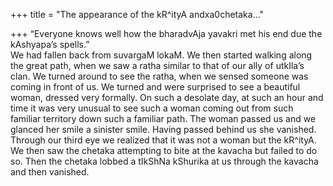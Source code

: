 +++
title = "The appearance of the kR^ityA andxa0chetaka…"

+++
“Everyone knows well how the bharadvAja yavakri met his end due the
kAshyapa’s spells.”  
We had fallen back from suvargaM lokaM. We then started walking along
the great path, when we saw a ratha similar to that of our ally of
utkIla’s clan. We turned around to see the ratha, when we sensed someone
was coming in front of us. We turned and were surprised to see a
beautiful woman, dressed very formally. On such a desolate day, at such
an hour and time it was very unusual to see such a woman coming out from
such familiar territory down such a familiar path. The woman passed us
and we glanced her smile a sinister smile. Having passed behind us she
vanished. Through our third eye we realized that it was not a woman but
the kR^ityA. We then saw the chetaka attempting to bite at the kavacha
but failed to do so. Then the chetaka lobbed a tIkShNa kShurika at us
through the kavacha and then vanished.

